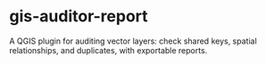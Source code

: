 # gis-auditor-report
A QGIS plugin for auditing vector layers: check shared keys, spatial relationships, and duplicates, with exportable reports.

